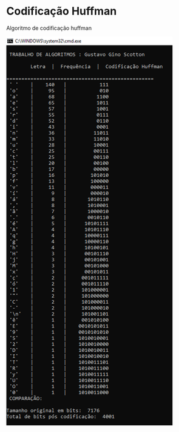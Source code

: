 # Codificação Huffman
Algoritmo de codificação huffman


![alt text](https://github.com/gustavogino/Codifica-o_Huffman/blob/master/console.PNG?raw=true)
